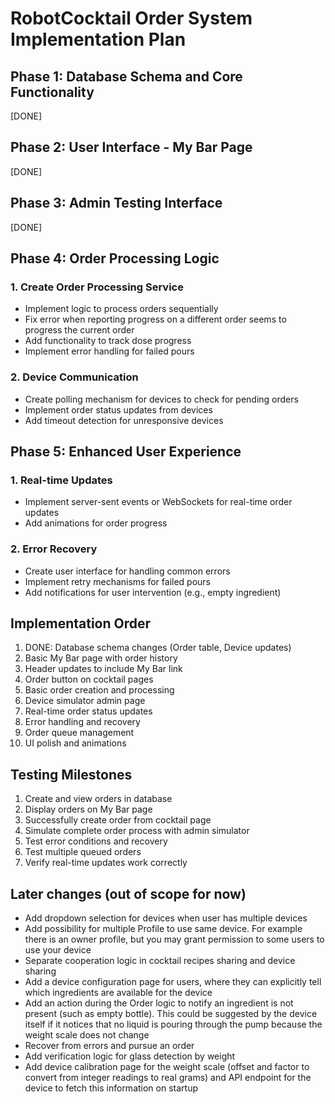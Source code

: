 # RobotCocktail Order System Implementation Plan

## Phase 1: Database Schema and Core Functionality

[DONE]

## Phase 2: User Interface - My Bar Page

[DONE]

## Phase 3: Admin Testing Interface

[DONE]

## Phase 4: Order Processing Logic

### 1. Create Order Processing Service

- Implement logic to process orders sequentially
- Fix error when reporting progress on a different order seems to progress the current order
- Add functionality to track dose progress
- Implement error handling for failed pours

### 2. Device Communication

- Create polling mechanism for devices to check for pending orders
- Implement order status updates from devices
- Add timeout detection for unresponsive devices

## Phase 5: Enhanced User Experience

### 1. Real-time Updates

- Implement server-sent events or WebSockets for real-time order updates
- Add animations for order progress

### 2. Error Recovery

- Create user interface for handling common errors
- Implement retry mechanisms for failed pours
- Add notifications for user intervention (e.g., empty ingredient)

## Implementation Order

1. DONE: Database schema changes (Order table, Device updates)
2. Basic My Bar page with order history
3. Header updates to include My Bar link
4. Order button on cocktail pages
5. Basic order creation and processing
6. Device simulator admin page
7. Real-time order status updates
8. Error handling and recovery
9. Order queue management
10. UI polish and animations

## Testing Milestones

1. Create and view orders in database
2. Display orders on My Bar page
3. Successfully create order from cocktail page
4. Simulate complete order process with admin simulator
5. Test error conditions and recovery
6. Test multiple queued orders
7. Verify real-time updates work correctly

## Later changes (out of scope for now)

- Add dropdown selection for devices when user has multiple devices
- Add possibility for multiple Profile to use same device. For example there is an owner profile, but you may grant permission to some users to use your device
- Separate cooperation logic in cocktail recipes sharing and device sharing
- Add a device configuration page for users, where they can explicitly tell which ingredients are available for the device
- Add an action during the Order logic to notify an ingredient is not present (such as empty bottle). This could be suggested by the device itself if it notices that no liquid is pouring through the pump because the weight scale does not change
- Recover from errors and pursue an order
- Add verification logic for glass detection by weight
- Add device calibration page for the weight scale (offset and factor to convert from integer readings to real grams) and API endpoint for the device to fetch this information on startup
